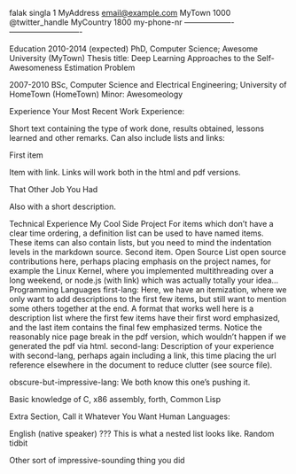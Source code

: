falak singla
1 MyAddress email@example.com MyTown 1000 @twitter_handle MyCountry 1800 my-phone-nr ——————- —————————-

Education
2010-2014 (expected)
PhD, Computer Science; Awesome University (MyTown)
Thesis title: Deep Learning Approaches to the Self-Awesomeness Estimation Problem

2007-2010
BSc, Computer Science and Electrical Engineering; University of HomeTown (HomeTown)
Minor: Awesomeology

Experience
Your Most Recent Work Experience:

Short text containing the type of work done, results obtained, lessons learned and other remarks. Can also include lists and links:

First item

Item with link. Links will work both in the html and pdf versions.

That Other Job You Had

Also with a short description.

Technical Experience
My Cool Side Project
For items which don’t have a clear time ordering, a definition list can be used to have named items.
These items can also contain lists, but you need to mind the indentation levels in the markdown source.
Second item.
Open Source
List open source contributions here, perhaps placing emphasis on the project names, for example the Linux Kernel, where you implemented multithreading over a long weekend, or node.js (with link) which was actually totally your idea…
Programming Languages
first-lang: Here, we have an itemization, where we only want to add descriptions to the first few items, but still want to mention some others together at the end. A format that works well here is a description list where the first few items have their first word emphasized, and the last item contains the final few emphasized terms. Notice the reasonably nice page break in the pdf version, which wouldn’t happen if we generated the pdf via html.
second-lang: Description of your experience with second-lang, perhaps again including a link, this time placing the url reference elsewhere in the document to reduce clutter (see source file).

obscure-but-impressive-lang: We both know this one’s pushing it.

Basic knowledge of C, x86 assembly, forth, Common Lisp

Extra Section, Call it Whatever You Want
Human Languages:

English (native speaker)
???
This is what a nested list looks like.
Random tidbit

Other sort of impressive-sounding thing you did
